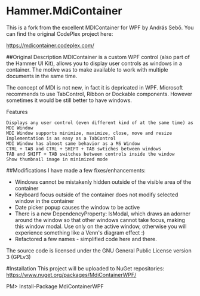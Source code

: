 # Hammer.MdiContainer
This is a fork from the excellent MDIContainer for WPF by András Sebő. You can find the original CodePlex project here:

https://mdicontainer.codeplex.com/

##Original Description
MDIContainer is a custom WPF control (also part of the Hammer UI Kit), allows you to display user controls as windows in a container. The motive was to make available to work with multiple documents in the same time.

The concept of MDI is not new, in fact it is depricated in WPF. Microsoft recommends to use TabControl, Ribbon or Dockable components. However sometimes it would be still better to have windows.

Features

    Displays any user control (even different kind of at the same time) as MDI Window
    MDI Window supports minimize, maximize, close, move and resize
    Implementation is as easy as a TabControl
    MDI Window has almost same behavior as a MS Window
    CTRL + TAB and CTRL + SHIFT + TAB swtiches between windows
    TAB and SHIFT + TAB switches between controls inside the window
    Show thumbnail image in minimized mode
    
    
##Modifications
I have made a few fixes/enhancements:
* Windows cannot be mistakenly hidden outside of the visible area of the container
* Keyboard focus outside of the container does not modify selected window in the container 
* Date picker popup causes the window to be active
* There is a new DependencyProperty: IsModal, which draws an adorner around the window so that other windows cannot take focus, making this window modal. Use only on the active window, otherwise you will experience something like a Venn's diagram effect :)
* Refactored a few names - simplified code here and there.


The source code is licensed under the GNU General Public License version 3 (GPLv3)

#Installation
This project will be uploaded to NuGet repositories: https://www.nuget.org/packages/MdiContainerWPF/

PM> Install-Package MdiContainerWPF 
